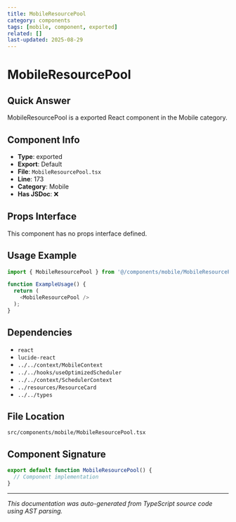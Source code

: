```yaml
---
title: MobileResourcePool
category: components
tags: [mobile, component, exported]
related: []
last-updated: 2025-08-29
---
```


# MobileResourcePool

## Quick Answer
MobileResourcePool is a exported React component in the Mobile category.

## Component Info

- **Type**: exported
- **Export**: Default
- **File**: `MobileResourcePool.tsx`
- **Line**: 173
- **Category**: Mobile
- **Has JSDoc**: ❌

## Props Interface

This component has no props interface defined.

## Usage Example

```typescript
import { MobileResourcePool } from '@/components/mobile/MobileResourcePool';

function ExampleUsage() {
  return (
    <MobileResourcePool />
  );
}
```

## Dependencies


- `react`
- `lucide-react`
- `../../context/MobileContext`
- `../../hooks/useOptimizedScheduler`
- `../../context/SchedulerContext`
- `../resources/ResourceCard`
- `../../types`


## File Location

`src/components/mobile/MobileResourcePool.tsx`

## Component Signature

```typescript
export default function MobileResourcePool() { 
  // Component implementation
}
```

---

*This documentation was auto-generated from TypeScript source code using AST parsing.*